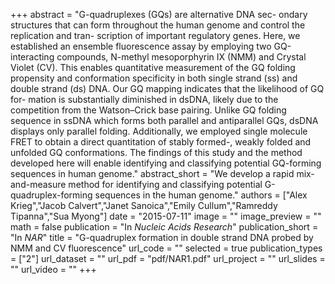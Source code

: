+++
abstract = "G-quadruplexes (GQs) are alternative DNA sec- ondary structures that can form throughout the human genome and control the replication and tran- scription of important regulatory genes. Here, we established an ensemble fluorescence assay by employing two GQ-interacting compounds, N-methyl mesoporphyrin IX (NMM) and Crystal Violet (CV). This enables quantitative measurement of the GQ folding propensity and conformation specificity in both single strand (ss) and double strand (ds) DNA. Our GQ mapping indicates that the likelihood of GQ for- mation is substantially diminished in dsDNA, likely due to the competition from the Watson–Crick base pairing. Unlike GQ folding sequence in ssDNA which forms both parallel and antiparallel GQs, dsDNA displays only parallel folding. Additionally, we employed single molecule FRET to obtain a direct quantitation of stably formed-, weakly folded and unfolded GQ conformations. The findings of this study and the method developed here will enable identifying and classifying potential GQ-forming sequences in human genome."
abstract_short = "We develop a rapid mix-and-measure method for identifying and classifying potential G-quadruplex-forming sequences in the human genome."
authors = ["Alex Krieg","Jacob Calvert","Janet Sanoica","Emily Cullum","Ramreddy Tipanna","Sua Myong"]
date = "2015-07-11"
image = ""
image_preview = ""
math = false
publication = "In *Nucleic Acids Research*"
publication_short = "In *NAR*"
title = "G-quadruplex formation in double strand DNA probed by NMM and CV fluorescence"
url_code = ""
selected = true
publication_types = ["2"]
url_dataset = ""
url_pdf = "pdf/NAR1.pdf"
url_project = ""
url_slides = ""
url_video = ""
+++
